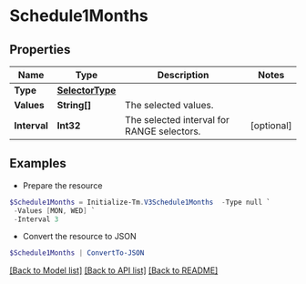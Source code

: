# Schedule1Months
## Properties

Name | Type | Description | Notes
------------ | ------------- | ------------- | -------------
**Type** | [**SelectorType**](SelectorType.md) |  | 
**Values** | **String[]** | The selected values.  | 
**Interval** | **Int32** | The selected interval for RANGE selectors.  | [optional] 

## Examples

- Prepare the resource
```powershell
$Schedule1Months = Initialize-Tm.V3Schedule1Months  -Type null `
 -Values [MON, WED] `
 -Interval 3
```

- Convert the resource to JSON
```powershell
$Schedule1Months | ConvertTo-JSON
```

[[Back to Model list]](../README.md#documentation-for-models) [[Back to API list]](../README.md#documentation-for-api-endpoints) [[Back to README]](../README.md)

